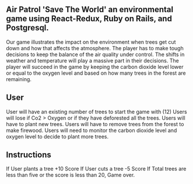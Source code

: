 ## Air Patrol 'Save The World'  an environmental game using React-Redux, Ruby on Rails, and Postgresql.
Our game illustrates the impact on the environment when trees get cut down and how that affects the atmosphere.
The player has to make tough decisions to keep the balance of the air quality under control.
The shifts in weather and temperature will play a massive part in their decisions. 
The player will succeed in the game by keeping the carbon dioxide level lower or equal to the oxygen level 
and based on how many trees in the forest are remaining.


## User
User will have an existing number of trees to start the game with (12)
Users will lose if Co2 > Oxygen or if they have deforested all the trees. 
Users will have to plant new trees. 
Users will have to remove trees from the forest to make firewood.
Users will need to monitor the carbon dioxide level and oxygen level to decide to plant more trees.


## Instructions 
If User plants a tree +10 Score
If User cuts a tree -5 Score
If Total trees are less than five or the score is less than 20, Game over.
